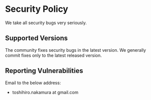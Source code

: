 # Security Policy
We take all security bugs very seriously.

## Supported Versions

The community fixes security bugs in the latest version.
We generally commit fixes only to the latest released version.

## Reporting Vulnerabilities

Email to the below address:

- toshihiro.nakamura at gmail.com
